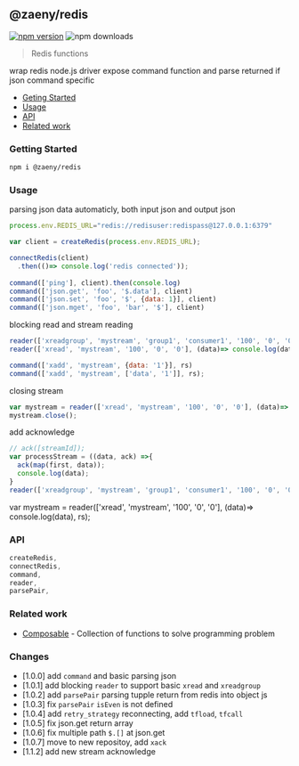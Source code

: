 ## @zaeny/redis

[![npm version](https://img.shields.io/npm/v/@zaeny/mongodb.svg)](https://www.npmjs.com/package/@zaeny/redis)
![npm downloads](https://img.shields.io/npm/dm/@zaeny/redis.svg)  

> Redis functions 

wrap redis node.js driver expose command function and parse returned if json command specific

- [Geting Started](#getting-started)
- [Usage](#usage)
- [API](#api)
- [Related work](#related-work)


### Getting Started

```sh
npm i @zaeny/redis
```

### Usage
parsing json data automaticly, both input json and output json
```js
process.env.REDIS_URL="redis://redisuser:redispass@127.0.0.1:6379"

var client = createRedis(process.env.REDIS_URL);

connectRedis(client)
  .then(()=> console.log('redis connected'));
  
command(['ping'], client).then(console.log)
command(['json.get', 'foo', '$.data'], client)
command(['json.set', 'foo', '$', {data: 1}], client)
command(['json.mget', 'foo', 'bar', '$'], client)
```

blocking read and stream reading

```js
reader(['xreadgroup', 'mystream', 'group1', 'consumer1', '100', '0', '0'], (data)=> console.log(data), rs);
reader(['xread', 'mystream', '100', '0', '0'], (data)=> console.log(data), rs);

command(['xadd', 'mystream', {data: '1'}], rs)
command(['xadd', 'mystream', ['data', '1']], rs);  
```

closing stream 

```js
var mystream = reader(['xread', 'mystream', '100', '0', '0'], (data)=> console.log(data), rs);
mystream.close();
```

add acknowledge
```js
// ack([streamId]);
var processStream = ((data, ack) =>{
  ack(map(first, data));
  console.log(data);
}                     
reader(['xreadgroup', 'mystream', 'group1', 'consumer1', '100', '0', '0'], processStream, rs);
```

var mystream = reader(['xread', 'mystream', '100', '0', '0'], (data)=> console.log(data), rs);
### API

```js
createRedis,
connectRedis,
command,
reader,
parsePair,
```

### Related work
- [Composable](https://github.com/azizzaeny/composable/tree/main) - Collection of functions to solve programming problem

### Changes
 - [1.0.0] add `command` and basic parsing json
 - [1.0.1] add blocking `reader` to support basic `xread` and `xreadgroup`
 - [1.0.2] add `parsePair` parsing tupple return from redis into object js
 - [1.0.3] fix `parsePair` `isEven` is not defined
 - [1.0.4] add `retry_strategy` reconnecting, add `tfload`, `tfcall`
 - [1.0.5] fix json.get return array 
 - [1.0.6] fix  multiple path `$.[]` at json.get
 - [1.0.7] move to new repositoy, add `xack`
 - [1.1.2] add new stream acknowledge 
